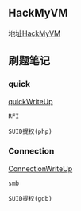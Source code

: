 ## HackMyVM

地址[HackMyVM](https://hackmyvm.eu)

## 刷题笔记

### quick

[quickWriteUp](./quick/quick.md)

`RFI`

`SUID提权(php)`

### Connection

[ConnectionWriteUp](./Connection/connection.md)

`smb`

`SUID提权(gdb)`
